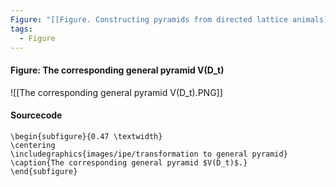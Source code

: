 ```yaml
---
Figure: "[[Figure. Constructing pyramids from directed lattice animals]]"
tags:
  - Figure
---
```

#### Figure: The corresponding general pyramid V(D_t)

![[The corresponding general pyramid V(D_t).PNG]]

#### Sourcecode

```
\begin{subfigure}{0.47 \textwidth}
\centering
\includegraphics{images/ipe/transformation to general pyramid}
\caption{The corresponding general pyramid $V(D_t)$.}
\end{subfigure}
```